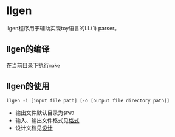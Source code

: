# llgen

llgen程序用于辅助实现toy语言的LL(1) parser。

## llgen的编译

在当前目录下执行`make`

## llgen的使用

```
llgen -i [input file path] [-o [output file directory path]]
```

+ 输出文件默认目录为`$PWD`
+ 输入、输出文件格式见[格式](./docs/input_output_file_format.md)
+ 设计文档见[设计](./docs/design_doc.md)
